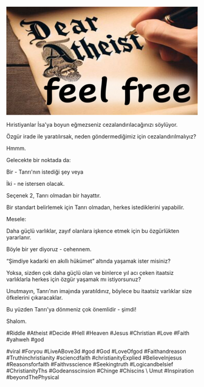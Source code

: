 ![Video cover image](../cover.jpg "cover photo")

Hıristiyanlar İsa'ya boyun eğmezseniz cezalandırılacağınızı söylüyor.

Özgür irade ile yaratılırsak, neden göndermediğimiz için cezalandırılmalıyız?

Hmmm.

Gelecekte bir noktada da:

Bir - Tanrı'nın istediği şey veya

İki - ne istersen olacak.

Seçenek 2, Tanrı olmadan bir hayattır.

Bir standart belirlemek için Tanrı olmadan, herkes istediklerini yapabilir.

Mesele:

Daha güçlü varlıklar, zayıf olanlara işkence etmek için bu özgürlükten yararlanır.

Böyle bir yer diyoruz - cehennem.

“Şimdiye kadarki en akıllı hükümet” altında yaşamak ister misiniz?

Yoksa, sizden çok daha güçlü olan ve binlerce yıl acı çeken itaatsiz varlıklarla herkes için özgür yaşamak mı istiyorsunuz?

Unutmayın, Tanrı'nın imajında ​​yaratıldınız, böylece bu itaatsiz varlıklar size öfkelerini çıkaracaklar.

Bu yüzden Tanrı'ya dönmeniz çok önemlidir - şimdi!

Shalom.

#Riddle #Atheist #Decide #Hell #Heaven #Jesus #Christian #Love #Faith #yahweh #god

#viral #Foryou #LiveABove3d #god #God #LoveOfgod #Faithandreason #Truthinchristianity #sciencdfaith #christianityExplied #BelieveInjesus #Reasonsforfaith #Faithvsscience #Seekingtruth #Logicandbelsief #ChristianityThs #Godeansscinsion #Chinge #Chiscins \ Umut #Inspiration #beyondThePhysical